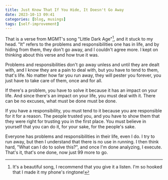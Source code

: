 ```yaml
---
title: Just Know That If You Hide, It Doesn't Go Away
date: 2023-10-13 09:41
categories: [blog, musings]
tags: [self-improvement]
---
```


That is a verse from MGMT's song "Little Dark Age"[^footnote], and it stuck to my head. "It" refers to the problems and responsibilities one has in life, and by hiding from them, they don't go away, and I couldn't agree more. I kept on thinking about this verse and how true it was.

Problems and responsibilities don't go away unless and until they are dealt with, and I know they are a pain to deal with, but you have to tend to them, that's life. No matter how far you run away, they will pester you forever, you just have to take care of them, once and for all.

If there's a problem, you have to solve it because it has an impact on your life. And since there's an impact on your life, you must deal with it. There can be no excuses, what must be done must be done.

If you have a responsibility, you must tend to it because you are responsible for it for a reason. The people trusted you, and you have to show them that they were right for trusting you in the first place. You must believe in yourself that you can do it, for your sake, for the people's sake.

Everyone has problems and responsibilities in their life, even I do. I try to run away, but then I understand that there is no use in running. I then think hard, "What can I do to solve this?", and once I'm done analyzing, I execute. That's it, that's one done, now just 99 more to go.

[^footnote]: It's a beautiful song, I recommend that you give it a listen. I'm so hooked that I made it my phone's ringtone!
